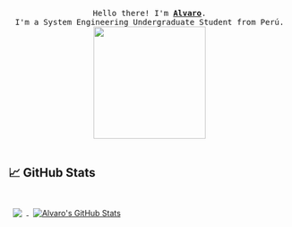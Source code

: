 <p align="center">
  <br>
  <samp>
    Hello there! I'm <b><a rel="nofollow noopener noreferrer" target="_blank" href="https://aalvaropc.vercel.app/">Alvaro</a></b>.
    <br>I'm a System Engineering Undergraduate Student from Perú.<br>
  </samp>

  <img src="https://media.tenor.com/Adsi3gtxkgcAAAAi/dancing-kenny-mccormick.gif" width="200"/>
  <br>
    <br>

## &#x1f4c8; GitHub Stats

</br>
<a href="https://github.com/soySebasVR">
  <img align="center" style="margin:0.5rem" src="https://github-readme-stats.vercel.app/api/top-langs/?username=aalvaropc&hide=html,css&title_color=ffffff&text_color=c9cacc&icon_color=4AB197&bg_color=1A2B34" />
</a>

<a href="https://github.com/soySebasVR">
  <img align="center" style="margin:0.5rem" src="https://github-readme-stats.vercel.app/api?username=aalvaropc&show_icons=true&line_height=27&count_private=true&title_color=ffffff&text_color=c9cacc&icon_color=4AB097&bg_color=1A2B34" alt="Alvaro's GitHub Stats" />
</a>
</p>
